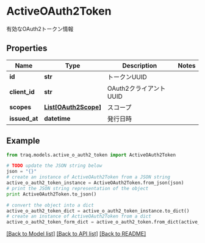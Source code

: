 # ActiveOAuth2Token

有効なOAuth2トークン情報

## Properties

Name | Type | Description | Notes
------------ | ------------- | ------------- | -------------
**id** | **str** | トークンUUID | 
**client_id** | **str** | OAuth2クライアントUUID | 
**scopes** | [**List[OAuth2Scope]**](OAuth2Scope.md) | スコープ | 
**issued_at** | **datetime** | 発行日時 | 

## Example

```python
from traq.models.active_o_auth2_token import ActiveOAuth2Token

# TODO update the JSON string below
json = "{}"
# create an instance of ActiveOAuth2Token from a JSON string
active_o_auth2_token_instance = ActiveOAuth2Token.from_json(json)
# print the JSON string representation of the object
print ActiveOAuth2Token.to_json()

# convert the object into a dict
active_o_auth2_token_dict = active_o_auth2_token_instance.to_dict()
# create an instance of ActiveOAuth2Token from a dict
active_o_auth2_token_form_dict = active_o_auth2_token.from_dict(active_o_auth2_token_dict)
```
[[Back to Model list]](../README.md#documentation-for-models) [[Back to API list]](../README.md#documentation-for-api-endpoints) [[Back to README]](../README.md)


